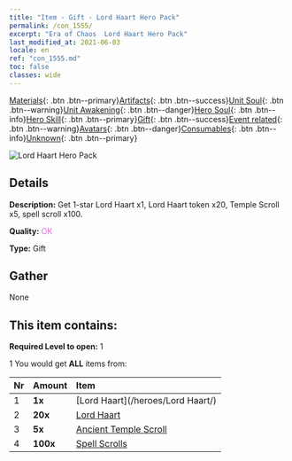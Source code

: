 ```yaml
---
title: "Item - Gift - Lord Haart Hero Pack"
permalink: /con_1555/
excerpt: "Era of Chaos  Lord Haart Hero Pack"
last_modified_at: 2021-06-03
locale: en
ref: "con_1555.md"
toc: false
classes: wide
---
```

 [Materials](/Items/){: .btn .btn--primary}[Artifacts](/Items/Artifacts/){: .btn .btn--success}[Unit Soul](/Items/UnitSoul/){: .btn .btn--warning}[Unit Awakening](/Items/UnitAwakening/){: .btn .btn--danger}[Hero Soul](/Items/HeroSoul/){: .btn .btn--info}[Hero Skill](/Items/HeroSkill/){: .btn .btn--primary}[Gift](/Items/Gift/){: .btn .btn--success}[Event related](/Items/Events/){: .btn .btn--warning}[Avatars](/Items/Avatars/){: .btn .btn--danger}[Consumables](/Items/Consumables/){: .btn .btn--info}[Unknown](/Items/Unknown/){: .btn .btn--primary}

 ![Lord Haart Hero Pack](/images/t/i_907167.png)

## Details
 **Description:** Get 1-star Lord Haart x1, Lord Haart token x20, Temple Scroll x5, spell scroll x100.

 **Quality:** <span style="color: #DA70D6">OK</span>

 **Type:** Gift

## Gather

  None

## This item contains:

 **Required Level to open:** 1

 1 You would get **ALL** items  from:

  | Nr | Amount |     Item    |
  |:---|:-------|:------------|
  | 1 |  **1x** | [Lord Haart](/heroes/Lord Haart/) |  | 
  | 2 |  **20x** | [Lord Haart](/Items/her_370/) |  | 
  | 3 |  **5x** | [Ancient Temple Scroll](/Items/con_697/) |  | 
  | 4 |  **100x** | [Spell Scrolls](/Items/con_694/) |  | 
